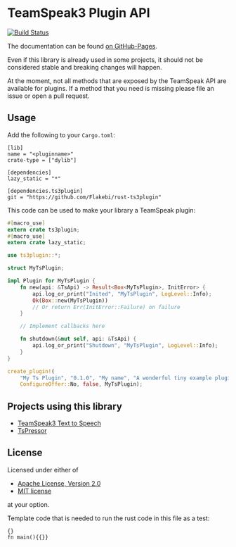 TeamSpeak3 Plugin API
=====================
[![Build Status](https://travis-ci.org/Flakebi/rust-ts3plugin.svg?branch=master)](https://travis-ci.org/Flakebi/rust-ts3plugin)

The documentation can be found [on GitHub-Pages](https://flakebi.github.io/rust-ts3plugin/doc/ts3plugin/).

Even if this library is already used in some projects, it should not be
considered stable and breaking changes will happen.

At the moment, not all methods that are exposed by the TeamSpeak API are
available for plugins. If a method that you need is missing please file an issue
or open a pull request.

Usage
-----
Add the following to your `Cargo.toml`:
```
[lib]
name = "<pluginname>"
crate-type = ["dylib"]

[dependencies]
lazy_static = "*"

[dependencies.ts3plugin]
git = "https://github.com/Flakebi/rust-ts3plugin"
```

This code can be used to make your library a TeamSpeak plugin:
```rust
#[macro_use]
extern crate ts3plugin;
#[macro_use]
extern crate lazy_static;

use ts3plugin::*;

struct MyTsPlugin;

impl Plugin for MyTsPlugin {
    fn new(api: &TsApi) -> Result<Box<MyTsPlugin>, InitError> {
        api.log_or_print("Inited", "MyTsPlugin", LogLevel::Info);
        Ok(Box::new(MyTsPlugin))
        // Or return Err(InitError::Failure) on failure
    }

    // Implement callbacks here

    fn shutdown(&mut self, api: &TsApi) {
        api.log_or_print("Shutdown", "MyTsPlugin", LogLevel::Info);
    }
}

create_plugin!(
    "My Ts Plugin", "0.1.0", "My name", "A wonderful tiny example plugin",
    ConfigureOffer::No, false, MyTsPlugin);
```

Projects using this library
---------------------------
 - [TeamSpeak3 Text to Speech](https://github.com/Flakebi/ts3tts)
 - [TsPressor](https://github.com/Splamy/TsPressor)

License
-------
Licensed under either of

 * [Apache License, Version 2.0](LICENSE-APACHE)
 * [MIT license](LICENSE-MIT)

at your option.


Template code that is needed to run the rust code in this file as a test:

```rust,skeptic-template
{}
fn main(){{}}
```

